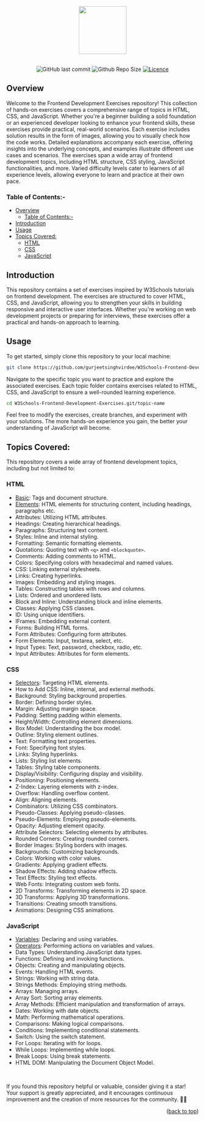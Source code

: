 <div id="top" align="center">
  <img src="https://github.com/gurjeetsinghvirdee/W3Schools-JavaScript-Exercises/assets/73753957/54deee37-a961-4b04-9846-143207e598b4" width="125" height="125">
</div>

<br>

<div align="center">

![GitHub last commit](https://img.shields.io/github/last-commit/gurjeetsinghvirdee/W3Schools-Frontend-Development-Exercises?style=for-the-badge&color=green)
![Github Repo Size](https://img.shields.io/github/repo-size/gurjeetsinghvirdee/W3Schools-Frontend-Development-Exercises?style=for-the-badge&color=red)
[![Licence](https://img.shields.io/github/license/gurjeetsinghvirdee/W3Schools-Frontend-Development-Exercises?style=for-the-badge&color=blue)](./LICENSE)

</div>

## Overview

Welcome to the Frontend Development Exercises repository! This collection of hands-on exercises covers a comprehensive range of topics in HTML, CSS, and JavaScript. Whether you're a beginner building a solid foundation or an experienced developer looking to enhance your frontend skills, these exercises provide practical, real-world scenarios. Each exercise includes solution results in the form of images, allowing you to visually check how the code works. Detailed explanations accompany each exercise, offering insights into the underlying concepts, and examples illustrate different use cases and scenarios. The exercises span a wide array of frontend development topics, including HTML structure, CSS styling, JavaScript functionalities, and more. Varied difficulty levels cater to learners of all experience levels, allowing everyone to learn and practice at their own pace.

### Table of Contents:-

- [Overview](#overview)
  - [Table of Contents:-](#table-of-contents-)
- [Introduction](#introduction)
- [Usage](#usage)
- [Topics Covered:](#topics-covered)
  - [HTML](#html)
  - [CSS](#css)
  - [JavaScript](#javascript)
  
## Introduction
This repository contains a set of exercises inspired by W3Schools tutorials on frontend development. The exercises are structured to cover HTML, CSS, and JavaScript, allowing you to strengthen your skills in building responsive and interactive user interfaces. Whether you're working on web development projects or preparing for interviews, these exercises offer a practical and hands-on approach to learning.

## Usage
To get started, simply clone this repository to your local machine:

```bash
git clone https://github.com/gurjeetsinghvirdee/W3Schools-Frontend-Development-Exercises.git
```

Navigate to the specific topic you want to practice and explore the associated exercises. Each topic folder contains exercises related to HTML, CSS, and JavaScript to ensure a well-rounded learning experience.

```bash
cd W3Schools-Frontend-Development-Exercises.git/topic-name
```

Feel free to modify the exercises, create branches, and experiment with your solutions. The more hands-on experience you gain, the better your understanding of JavaScript will become.

## Topics Covered:
This repository covers a wide array of frontend development topics, including but not limited to:

### HTML

- [Basic](./HTML/Basic/): Tags and document structure.
- [Elements](./HTML/Elements/): HTML elements for structuring content, including headings, paragraphs etc.
- Attributes: Utilizing HTML attributes.
- Headings: Creating hierarchical headings.
- Paragraphs: Structuring text content.
- Styles: Inline and internal styling.
- Formatting: Semantic formatting elements.
- Quotations: Quoting text with `<q>` and `<blockquote>`.
- Comments: Adding comments to HTML.
- Colors: Specifying colors with hexadecimal and named values.
- CSS: Linking external stylesheets.
- Links: Creating hyperlinks.
- Images: Embedding and styling images.
- Tables: Constructing tables with rows and columns.
- Lists: Ordered and unordered lists.
- Block and Inline: Understanding block and inline elements.
- Classes: Applying CSS classes.
- ID: Using unique identifiers.
- IFrames: Embedding external content.
- Forms: Building HTML forms.
- Form Attributes: Configuring form attributes.
- Form Elements: Input, textarea, select, etc.
- Input Types: Text, password, checkbox, radio, etc.
- Input Attributes: Attributes for form elements.

### CSS

- [Selectors](./CSS/Selectors/): Targeting HTML elements.
- How to Add CSS: Inline, internal, and external methods.
- Background: Styling background properties.
- Border: Defining border styles.
- Margin: Adjusting margin space.
- Padding: Setting padding within elements.
- Height/Width: Controlling element dimensions.
- Box Model: Understanding the box model.
- Outline: Styling element outlines.
- Text: Formatting text properties.
- Font: Specifying font styles.
- Links: Styling hyperlinks.
- Lists: Styling list elements.
- Tables: Styling table components.
- Display/Visibility: Configuring display and visibility.
- Positioning: Positioning elements.
- Z-Index: Layering elements with z-index.
- Overflow: Handling overflow content.
- Align: Aligning elements.
- Combinators: Utilizing CSS combinators.
- Pseudo-Classes: Applying pseudo-classes.
- Pseudo-Elements: Employing pseudo-elements.
- Opacity: Adjusting element opacity.
- Attribute Selectors: Selecting elements by attributes.
- Rounded Corners: Creating rounded corners.
- Border Images: Styling borders with images.
- Backgrounds: Customizing backgrounds.
- Colors: Working with color values.
- Gradients: Applying gradient effects.
- Shadow Effects: Adding shadow effects.
- Text Effects: Styling text effects.
- Web Fonts: Integrating custom web fonts.
- 2D Transforms: Transforming elements in 2D space.
- 3D Transforms: Applying 3D transformations.
- Transitions: Creating smooth transitions.
- Animations: Designing CSS animations.

### JavaScript

- [Variables](./JavaScript/Variables): Declaring and using variables.
- [Operators](./JavaScript/Operators/): Performing actions on variables and values.
- Data Types: Understanding JavaScript data types.
- Functions: Defining and invoking functions.
- Objects: Creating and manipulating objects.
- Events: Handling HTML events.
- Strings: Working with string data.
- Strings Methods: Employing string methods.
- Arrays: Managing arrays.
- Array Sort: Sorting array elements.
- Array Methods: Efficient manipulation and transformation of arrays.
- Dates: Working with date objects.
- Math: Performing mathematical operations.
- Comparisons: Making logical comparisons.
- Conditions: Implementing conditional statements.
- Switch: Using the switch statement.
- For Loops: Iterating with for loops.
- While Loops: Implementing while loops.
- Break Loops: Using break statements.
- HTML DOM: Manipulating the Document Object Model.

<br>

If you found this repository helpful or valuable, consider giving it a star! 
Your support is greatly appreciated, and it encourages continuous improvement and the creation of more resources for the community. 🌟✨

<p align="right">(<a href="#top">back to top</a>)</p>
